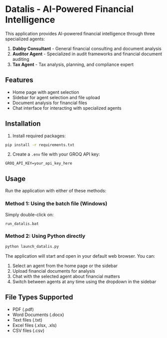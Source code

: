 # Datalis - AI-Powered Financial Intelligence

This application provides AI-powered financial intelligence through three specialized agents:

1. **Dabby Consultant** - General financial consulting and document analysis
2. **Auditor Agent** - Specialized in audit frameworks and financial document auditing
3. **Tax Agent** - Tax analysis, planning, and compliance expert

## Features

- Home page with agent selection
- Sidebar for agent selection and file upload
- Document analysis for financial files
- Chat interface for interacting with specialized agents

## Installation

1. Install required packages:
```bash
pip install -r requirements.txt
```

2. Create a `.env` file with your GROQ API key:
```
GROQ_API_KEY=your_api_key_here
```

## Usage

Run the application with either of these methods:

### Method 1: Using the batch file (Windows)
Simply double-click on:
```
run_datalis.bat
```

### Method 2: Using Python directly
```bash
python launch_datalis.py
```

The application will start and open in your default web browser. You can:

1. Select an agent from the home page or the sidebar
2. Upload financial documents for analysis
3. Chat with the selected agent about financial matters
4. Switch between agents at any time using the dropdown in the sidebar

## File Types Supported

- PDF (.pdf)
- Word Documents (.docx)
- Text files (.txt)
- Excel files (.xlsx, .xls)
- CSV files (.csv)
